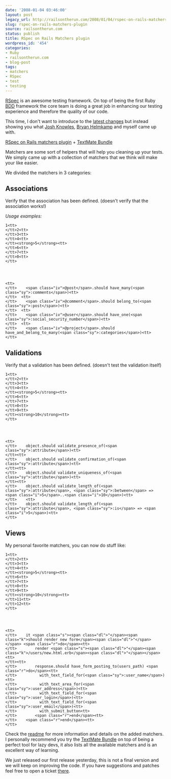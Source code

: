```yaml
---
date: '2008-01-04 03:46:00'
layout: post
legacy_url: http://railsontherun.com/2008/01/04/rspec-on-rails-matchers-plugin/
slug: rspec-on-rails-matchers-plugin
source: railsontherun.com
status: publish
title: RSpec on Rails Matchers plugin
wordpress_id: '454'
categories:
- Ruby
- railsontherun.com
- blog-post
tags:
- matchers
- RSpec
- test
- testing
---
```


[RSpec](http://rspec.info) is an awesome testing framework. On top of being the first Ruby [BDD](http://en.wikipedia.org/wiki/Behavior_driven_development) framework the core team is doing a great job in enhancing our testing experience and therefore the quality of our code.





This time, I don't want to introduce to the [latest changes](http://rspec.info/changes.html) but instead showing you what [Josh Knowles](http://joshknowles.com), [Bryan Helmkamp](http://www.brynary.com/) and myself came up with.





[RSpec on Rails matchers plugin](http://code.google.com/p/rspec-on-rails-matchers/) + [TextMate Bundle](http://rspec-on-rails-matchers.googlecode.com/svn/textmate-bundle/RSpecOnRailsMatchers.tmbundle.zip)





Matchers are some sort of helpers that will help you cleaning up your tests. We simply came up with a collection of matchers that we think will make your like easier.





We divided the matchers in 3 categories:





## Associations





Verify that the association has been defined. (doesn't verify that the association works!)





_Usage examples:_






  
    
    1<tt>
    </tt>2<tt>
    </tt>3<tt>
    </tt>4<tt>
    </tt><strong>5</strong><tt>
    </tt>6<tt>
    </tt>7<tt>
    </tt>8<tt>
    </tt>


  
    
    <tt>
    </tt>    <span class="iv">@post</span>.should have_many(<span class="sy">:comments</span>)<tt>
    </tt>  <tt>
    </tt>    <span class="iv">@comment</span>.should belong_to(<span class="sy">:post</span>)<tt>
    </tt>  <tt>
    </tt>    <span class="iv">@user</span>.should have_one(<span class="sy">:social_security_number</span>)<tt>
    </tt>  <tt>
    </tt>    <span class="iv">@project</span>.should have_and_belong_to_many(<span class="sy">:categories</span>)<tt>
    </tt>






## Validations





Verify that a validation has been defined. (doesn't test the validation itself)






  
    
    1<tt>
    </tt>2<tt>
    </tt>3<tt>
    </tt>4<tt>
    </tt><strong>5</strong><tt>
    </tt>6<tt>
    </tt>7<tt>
    </tt>8<tt>
    </tt>9<tt>
    </tt><strong>10</strong><tt>
    </tt>


  
    
    <tt>
    </tt>    object.should validate_presence_of(<span class="sy">:attribute</span>)<tt>
    </tt><tt>
    </tt>    object.should validate_confirmation_of(<span class="sy">:attribute</span>)<tt>
    </tt><tt>
    </tt>    object.should validate_uniqueness_of(<span class="sy">:attribute</span>)<tt>
    </tt><tt>
    </tt>    object.should validate_length_of(<span class="sy">:attribute</span>, <span class="sy">:between</span> => <span class="i">5</span>..<span class="i">10</span>)<tt>
    </tt>    <tt>
    </tt>    object.should validate_length_of(<span class="sy">:attribute</span>, <span class="sy">:is</span> => <span class="i">5</span>)<tt>
    </tt>






## Views





My personal favorite matchers, you can now do stuff like:






  
    
    1<tt>
    </tt>2<tt>
    </tt>3<tt>
    </tt>4<tt>
    </tt><strong>5</strong><tt>
    </tt>6<tt>
    </tt>7<tt>
    </tt>8<tt>
    </tt>9<tt>
    </tt><strong>10</strong><tt>
    </tt>11<tt>
    </tt>12<tt>
    </tt>


  
    
    <tt>
    </tt>    it <span class="s"><span class="dl">"</span><span class="k">should render new form</span><span class="dl">"</span></span> <span class="r">do</span><tt>
    </tt>        render <span class="s"><span class="dl">"</span><span class="k">/users/new.html.erb</span><span class="dl">"</span></span><tt>
    </tt><tt>
    </tt>        response.should have_form_posting_to(users_path) <span class="r">do</span><tt>
    </tt>          with_text_field_for(<span class="sy">:user_name</span>)<tt>
    </tt>          with_text_area_for(<span class="sy">:user_address</span>)<tt>
    </tt>          with_text_field_for(<span class="sy">:user_login</span>)<tt>
    </tt>          with_text_field_for(<span class="sy">:user_email</span>)<tt>
    </tt>          with_submit_button<tt>
    </tt>        <span class="r">end</span><tt>
    </tt>    <span class="r">end</span><tt>
    </tt>






Check the [readme](http://rspec-on-rails-matchers.googlecode.com/svn/trunk/README) for more information and details on the added matchers. I personally recommend you try the [TextMate Bundle](http://rspec-on-rails-matchers.googlecode.com/svn/textmate-bundle/RSpecOnRailsMatchers.tmbundle.zip) on top of being a perfect tool for lazy devs, it also lists all the available matchers and is an excellent way of learning.





We just released our first release yesterday, this is not a final version and we will keep on improving the code. If you have suggestions and patches feel free to open a ticket [there](http://code.google.com/p/rspec-on-rails-matchers/issues/lis).
